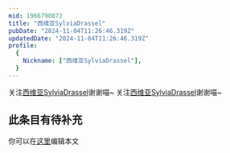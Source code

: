 ```yaml
---
mid: 1966790872
title: "西维亚SylviaDrassel"
pubDate: "2024-11-04T11:26:46.319Z"
updatedDate: "2024-11-04T11:26:46.319Z"
profile:
  {
    Nickname: ["西维亚SylviaDrassel"],
  }
---
```


关注[西维亚SylviaDrassel](https://space.bilibili.com/1966790872)谢谢喵~ 关注[西维亚SylviaDrassel](https://space.bilibili.com/1966790872)谢谢喵~

## 此条目有待补充
你可以在[这里](https://github.com/Yuhanawa/VTuber.ICU-Content/edit/master/v/西维亚SylviaDrassel/index.md)编辑本文
